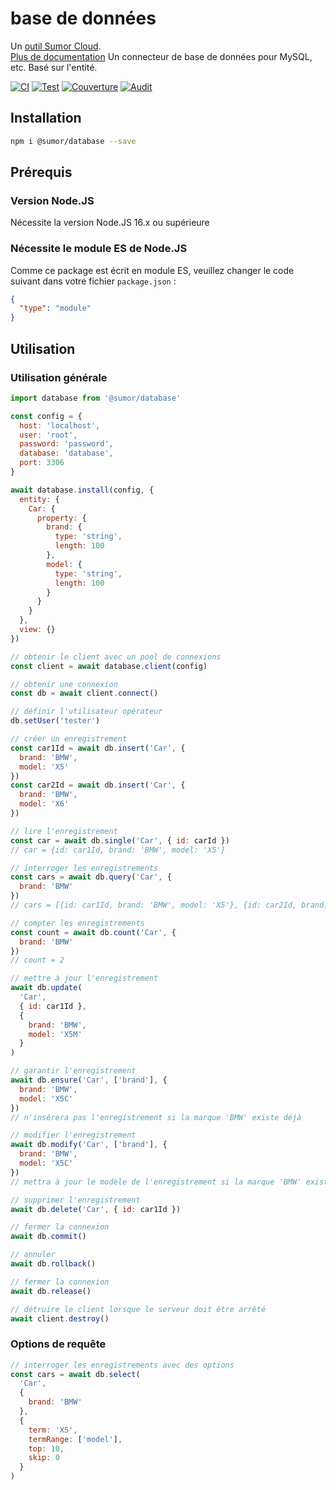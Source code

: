 # base de données

Un [outil Sumor Cloud](https://sumor.cloud).  
[Plus de documentation](https://sumor.cloud/database)
Un connecteur de base de données pour MySQL, etc. Basé sur l'entité.

[![CI](https://github.com/sumor-cloud/database/actions/workflows/ci.yml/badge.svg)](https://github.com/sumor-cloud/database/actions/workflows/ci.yml)
[![Test](https://github.com/sumor-cloud/database/actions/workflows/ut.yml/badge.svg)](https://github.com/sumor-cloud/database/actions/workflows/ut.yml)
[![Couverture](https://github.com/sumor-cloud/database/actions/workflows/coverage.yml/badge.svg)](https://github.com/sumor-cloud/database/actions/workflows/coverage.yml)
[![Audit](https://github.com/sumor-cloud/database/actions/workflows/audit.yml/badge.svg)](https://github.com/sumor-cloud/database/actions/workflows/audit.yml)

## Installation

```bash
npm i @sumor/database --save
```

## Prérequis

### Version Node.JS

Nécessite la version Node.JS 16.x ou supérieure

### Nécessite le module ES de Node.JS

Comme ce package est écrit en module ES,
veuillez changer le code suivant dans votre fichier `package.json` :

```json
{
  "type": "module"
}
```

## Utilisation

### Utilisation générale

```js
import database from '@sumor/database'

const config = {
  host: 'localhost',
  user: 'root',
  password: 'password',
  database: 'database',
  port: 3306
}

await database.install(config, {
  entity: {
    Car: {
      property: {
        brand: {
          type: 'string',
          length: 100
        },
        model: {
          type: 'string',
          length: 100
        }
      }
    }
  },
  view: {}
})

// obtenir le client avec un pool de connexions
const client = await database.client(config)

// obtenir une connexion
const db = await client.connect()

// définir l'utilisateur opérateur
db.setUser('tester')

// créer un enregistrement
const car1Id = await db.insert('Car', {
  brand: 'BMW',
  model: 'X5'
})
const car2Id = await db.insert('Car', {
  brand: 'BMW',
  model: 'X6'
})

// lire l'enregistrement
const car = await db.single('Car', { id: carId })
// car = {id: car1Id, brand: 'BMW', model: 'X5'}

// interroger les enregistrements
const cars = await db.query('Car', {
  brand: 'BMW'
})
// cars = [{id: car1Id, brand: 'BMW', model: 'X5'}, {id: car2Id, brand: 'BMW', model: 'X6'}]

// compter les enregistrements
const count = await db.count('Car', {
  brand: 'BMW'
})
// count = 2

// mettre à jour l'enregistrement
await db.update(
  'Car',
  { id: car1Id },
  {
    brand: 'BMW',
    model: 'X5M'
  }
)

// garantir l'enregistrement
await db.ensure('Car', ['brand'], {
  brand: 'BMW',
  model: 'X5C'
})
// n'insérera pas l'enregistrement si la marque 'BMW' existe déjà

// modifier l'enregistrement
await db.modify('Car', ['brand'], {
  brand: 'BMW',
  model: 'X5C'
})
// mettra à jour le modèle de l'enregistrement si la marque 'BMW' existe déjà

// supprimer l'enregistrement
await db.delete('Car', { id: car1Id })

// fermer la connexion
await db.commit()

// annuler
await db.rollback()

// fermer la connexion
await db.release()

// détruire le client lorsque le serveur doit être arrêté
await client.destroy()
```

### Options de requête

```js
// interroger les enregistrements avec des options
const cars = await db.select(
  'Car',
  {
    brand: 'BMW'
  },
  {
    term: 'X5',
    termRange: ['model'],
    top: 10,
    skip: 0
  }
)
```
